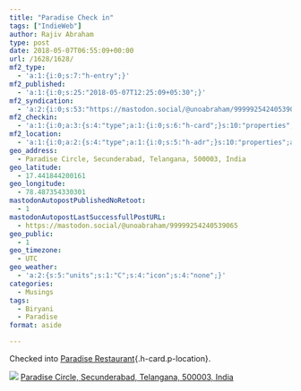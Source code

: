 ```yaml
---
title: "Paradise Check in"
tags: ["IndieWeb"]
author: Rajiv Abraham
type: post
date: 2018-05-07T06:55:09+00:00
url: /1628/1628/
mf2_type:
  - 'a:1:{i:0;s:7:"h-entry";}'
mf2_published:
  - 'a:1:{i:0;s:25:"2018-05-07T12:25:09+05:30";}'
mf2_syndication:
  - 'a:2:{i:0;s:53:"https://mastodon.social/@unoabraham/99999254240539065";i:1;s:72:"https://www.swarmapp.com/user/485549382/checkin/5aeff84da22db700390de108";}'
mf2_checkin:
  - 'a:1:{i:0;a:3:{s:4:"type";a:1:{i:0;s:6:"h-card";}s:10:"properties";a:10:{s:4:"name";a:1:{i:0;s:19:"Paradise Restaurant";}s:3:"url";a:2:{i:0;s:49:"https://foursquare.com/v/4bcee9d1cc8cd13a5efdc4cf";i:1;s:28:"http://paradisefoodcourt.com";}s:3:"tel";a:1:{i:0;s:13:"040 6631 3721";}s:8:"latitude";a:1:{i:0;d:17.44184420016073;}s:9:"longitude";a:1:{i:0;d:78.48735433030141;}s:14:"street-address";a:1:{i:0;s:15:"Paradise Circle";}s:8:"locality";a:1:{i:0;s:12:"Secunderabad";}s:6:"region";a:1:{i:0;s:9:"Telangana";}s:12:"country-name";a:1:{i:0;s:5:"India";}s:11:"postal-code";a:1:{i:0;s:6:"500003";}}s:5:"value";s:49:"https://foursquare.com/v/4bcee9d1cc8cd13a5efdc4cf";}}'
mf2_location:
  - 'a:1:{i:0;a:2:{s:4:"type";a:1:{i:0;s:5:"h-adr";}s:10:"properties";a:7:{s:8:"latitude";a:1:{i:0;d:17.44184420016073;}s:9:"longitude";a:1:{i:0;d:78.48735433030141;}s:14:"street-address";a:1:{i:0;s:15:"Paradise Circle";}s:8:"locality";a:1:{i:0;s:12:"Secunderabad";}s:6:"region";a:1:{i:0;s:9:"Telangana";}s:12:"country-name";a:1:{i:0;s:5:"India";}s:11:"postal-code";a:1:{i:0;s:6:"500003";}}}}'
geo_address:
  - Paradise Circle, Secunderabad, Telangana, 500003, India
geo_latitude:
  - 17.441844200161
geo_longitude:
  - 78.487354330301
mastodonAutopostPublishedNoRetoot:
  - 1
mastodonAutopostLastSuccessfullPostURL:
  - https://mastodon.social/@unoabraham/99999254240539065
geo_public:
  - 1
geo_timezone:
  - UTC
geo_weather:
  - 'a:2:{s:5:"units";s:1:"C";s:4:"icon";s:4:"none";}'
categories:
  - Musings
tags:
  - Biryani
  - Paradise
format: aside

---
```

Checked into [Paradise Restaurant][1]{.h-card.p-location}.

<p class="sloc-display">
  <img class="icon-location" aria-label="Location: " aria-hidden="true" src="https://abraham.uno/wp-content/plugins/simple-location/location.svg" /><span class="p-location"><data class="p-latitude" value="17.441844"></data> <data class="p-latitude" value="78.487354"></data><a href="http://maps.google.com/maps?q=loc:17.441844200161,78.487354330301">Paradise Circle, Secunderabad, Telangana, 500003, India</a></span><br />
</p>

 [1]: http://paradisefoodcourt.com